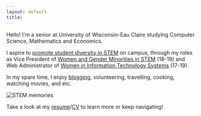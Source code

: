 ```yaml
---
layout: default
title: 
---
```

<!-- Global site tag (gtag.js) - Google Analytics -->
<script async src="https://www.googletagmanager.com/gtag/js?id=UA-98422769-4"></script>
<script>
  window.dataLayer = window.dataLayer || [];
  function gtag(){dataLayer.push(arguments);}
  gtag('js', new Date());

  gtag('config', 'UA-98422769-4');
</script>


Hello! I'm a senior at University of Wisconsin-Eau Claire studying Computer Science, Mathematics and Economics. 

I aspire to [promote student diversity in STEM](https://www.youtube.com/watch?v=dtJj1jAKOas) on campus, through my roles as Vice President of [Women and Gender Minorities in STEM](https://sites.google.com/view/uwecwistem/) (18-19) and Web Administrator of [Women in Information Technology Systems](https://www.facebook.com/UWECWITS/) (17-19).

In my spare time, I enjoy [blogging](https://foongminwong.blogspot.com), volunteering, travelling, cooking, watching movies, and etc.

![STEM memories](/assets/stem_banner_2.png)

Take a look at my [resume](https://drive.google.com/open?id=10HE4X9rg9c7CHY1tb6vBGWWo0ggodHxC)/[CV](https://drive.google.com/open?id=1OT-HkQwWePL-A6QOifTcMTO_UMIH7fRY) to learn more or keep navigating!



